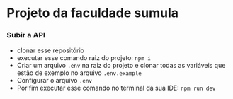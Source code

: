 # Projeto da faculdade sumula

### Subir a API
- clonar esse repositório
- executar esse comando raiz do projeto:
  ``
    npm i
  ``
- Criar um arquivo ``.env`` na raiz do projeto e clonar todas as variáveis que estão de exemplo no arquivo ``.env.example``
- Configurar o arquivo ``.env``
- Por fim executar esse comando no terminal da sua IDE: ``npm run dev``

